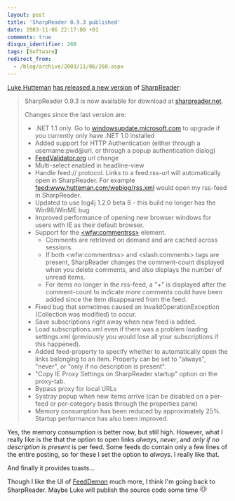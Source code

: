 ```yaml
---
layout: post
title: 'SharpReader 0.9.3 published'
date: 2003-11-06 22:17:00 +01
comments: true
disqus_identifier: 260
tags: [Software]
redirect_from:
  - /blog/archive/2003/11/06/260.aspx
---
```


[Luke Hutteman](http://www.hutteman.com/) [has released a new version](http://www.hutteman.com/weblog/2003/11/07-137.html) of [SharpReader](http://www.sharpreader.net/):

> SharpReader 0.9.3 is now available for download at [sharpreader.net](http://www.sharpreader.net/).
>
> Changes since the last version are:
>
> -   .NET 1.1 only. Go to [windowsupdate.microsoft.com](http://windowsupdate.microsoft.com/) to upgrade if you currently only have .NET 1.0 installed
> -   Added support for HTTP Authentication (either through a username:pwd@url, or through a popup authentication dialog)
> -   [FeedValidator.org](http://feedvalidator.org/) url change
> -   Multi-select enabled in headline-view
> -   Handle feed:// protocol. Links to a feed:rss-url will automatically open in SharpReader. For example <feed:www.hutteman.com/weblog/rss.xml> would open my rss-feed in SharpReader.
> -   Updated to use log4j 1.2.0 beta 8 - this build no longer has the Win98/WinME bug
> -   Improved performance of opening new browser windows for users with IE as their default browser.
> -   Support for the [\<wfw:commentrss\>](http://www.sellsbrothers.com/spout/#exposingRssComments) element.
>     -   Comments are retrieved on demand and are cached across sessions.
>     -   If both \<wfw:commentrss\> and \<slash:comments\> tags are present, SharpReader changes the comment-count displayed when you delete comments, and also displays the number of unread items.
>     -   For items no longer in the rss-feed, a "+" is displayed after the comment-count to indicate more comments could have been added since the item disappeared from the feed.
> -   Fixed bug that sometimes caused an InvalidOperationException (Collection was modified) to occur.
> -   Save subscriptions right away when new feed is added.
> -   Load subscriptions.xml even if there was a problem loading settings.xml (previously you would lose all your subscriptions if this happened).
> -   Added feed-property to specify whether to automatically open the links belonging to an item. Property can be set to "always", "never", or "only if no description is present".
> -   "Copy IE Proxy Settings on SharpReader startup" option on the proxy-tab.
> -   Bypass proxy for local URLs
> -   Systray popup when new items arrive (can be disabled on a per-feed or per-category basis through the properties pane)
> -   Memory consumption has been reduced by approximately 25%. Startup performance has also been improved.

Yes, the memory consumption is better now, but still high. However, what I really like is the that the option to open links *always*, *never*, and *only if no description is present* is per feed. Some feeds do contain only a few lines of the entire posting, so for these I set the option to *always*. I really like that.

And finally it provides toasts...

Though I like the UI of [FeedDemon](http://www.bradsoft.com/feeddemon/index.asp) much more, I think I'm going back to SharpReader. Maybe Luke will publish the source code some time ![Blushing](/files/archive/smiley_redface.gif)

